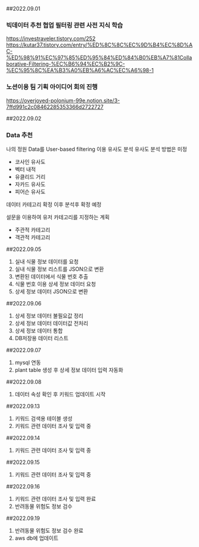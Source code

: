 ##2022.09.01

### 빅데이터 추천 협업 필터링 관련 사전 지식 학습

https://investraveler.tistory.com/252
https://kutar37.tistory.com/entry/%ED%8C%8C%EC%9D%B4%EC%8D%AC-%ED%98%91%EC%97%85%ED%95%84%ED%84%B0%EB%A7%81Collaborative-Filtering-%EC%B6%94%EC%B2%9C-%EC%95%8C%EA%B3%A0%EB%A6%AC%EC%A6%98-1

### 노션이용 팀 기획 아이디어 회의 진행

https://overjoyed-polonium-99e.notion.site/3-7ffd991c2c08462285353366d2722727

##2022.09.02

### Data 추천

나의 정원 Data를 User-based filtering 이용 유사도 분석
유사도 분석 방법은 미정

- 코사인 유사도
- 벡터 내적
- 유클리드 거리
- 자카드 유사도
- 피어슨 유사도

데이터 카테고리 확정 이후 분석후 확정 예정

설문을 이용하여 유저 카테고리를 지정하는 계획

- 주관적 카테고리
- 객관적 카테고리

##2022.09.05

1.  실내 식물 정보 데이터를 요청
2.  실내 식물 정보 리스트를 JSON으로 변환
3.  변환된 데이터에서 식물 번호 추출
4.  식물 번호 이용 상세 정보 데이터 요청
5.  상세 정보 데이터 JSON으로 변환

##2022.09.06

1. 상세 정보 데이터 불필요값 정리
2. 상세 정보 데이터 데이터값 전처리
3. 상세 정보 데이터 통합
4. DB저장용 데이터 리스트

##2022.09.07

1. mysql 연동
2. plant table 생성 후 상세 정보 데이터 입력 자동화

##2022.09.08

1. 데이터 속성 확인 후 키워드 업데이트 시작

##2022.09.13

1. 키워드 검색용 테이블 생성
2. 키워드 관련 데이터 조사 및 입력 중

##2022.09.14

1. 키워드 관련 데이터 조사 및 입력 중

##2022.09.15

1. 키워드 관련 데이터 조사 및 입력 중

##2022.09.16

1. 키워드 관련 데이터 조사 및 입력 완료
2. 반려동물 위험도 정보 검수

##2022.09.19

1. 반려동물 위험도 정보 검수 완료
2. aws db에 업데이트